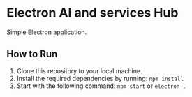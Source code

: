# Electron AI and services Hub

Simple Electron application.

## How to Run

1. Clone this repository to your local machine.
2. Install the required dependencies by running: `npm install`
3. Start with the following command: `npm start` or `electron .`
